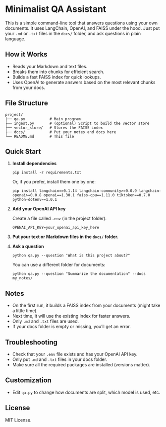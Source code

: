 # Minimalist QA Assistant

This is a simple command-line tool that answers questions using your own documents. It uses LangChain, OpenAI, and FAISS under the hood. Just put your `.md` or `.txt` files in the `docs/` folder, and ask questions in plain language.

## How it Works

- Reads your Markdown and text files.
- Breaks them into chunks for efficient search.
- Builds a fast FAISS index for quick lookups.
- Uses OpenAI to generate answers based on the most relevant chunks from your docs.

## File Structure

```
project/
├── qa.py           # Main program
├── ingest.py       # (optional) Script to build the vector store
├── vector_store/   # Stores the FAISS index
├── docs/           # Put your notes and docs here
└── README.md       # This file
```

## Quick Start

1. **Install dependencies**

   ```
   pip install -r requirements.txt
   ```
   Or, if you prefer, install them one by one:

   ```
   pip install langchain==0.1.14 langchain-community>=0.0.9 langchain-openai>=0.0.8 openai==1.30.1 faiss-cpu==1.11.0 tiktoken==0.7.0 python-dotenv==1.0.1
   ```

2. **Add your OpenAI API key**

   Create a file called `.env` (in the project folder):

   ```
   OPENAI_API_KEY=your_openai_api_key_here
   ```

3. **Put your text or Markdown files in the `docs/` folder.**

4. **Ask a question**

   ```
   python qa.py --question "What is this project about?"
   ```

   You can use a different folder for documents:

   ```
   python qa.py --question "Summarize the documentation" --docs my_notes/
   ```

## Notes

- On the first run, it builds a FAISS index from your documents (might take a little time).
- Next time, it will use the existing index for faster answers.
- Only `.md` and `.txt` files are used.
- If your docs folder is empty or missing, you’ll get an error.

## Troubleshooting

- Check that your `.env` file exists and has your OpenAI API key.
- Only put `.md` and `.txt` files in your docs folder.
- Make sure all the required packages are installed (versions matter).

## Customization

- Edit `qa.py` to change how documents are split, which model is used, etc.

## License

MIT License.